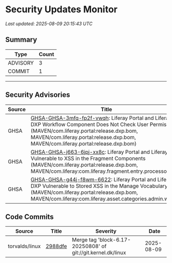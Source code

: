 # Security Updates Monitor

*Last updated: 2025-08-09 20:15:43 UTC*

## Summary
| Type | Count |
|------|-------|
| ADVISORY | 3 |
| COMMIT | 1 |

---

## Security Advisories

| Source | Title | Severity | Date |
|--------|-------|----------|------|
| GHSA | [GHSA-GHSA-3mfq-fp2f-vwqh](https://github.com/advisories/GHSA-3mfq-fp2f-vwqh): Liferay Portal and Liferay DXP Workflow Component Does Not Check User Permissions (MAVEN/com.liferay.portal:release.dxp.bom, MAVEN/com.liferay.portal:release.dxp.bom, MAVEN/com.liferay.portal:release.dxp.bom) | CRITICAL (CVSS: 9.1) | 2024-10-22 |
| GHSA | [GHSA-GHSA-j663-6jpj-xx8c](https://github.com/advisories/GHSA-j663-6jpj-xx8c): Liferay Portal and Liferay DXP Vulnerable to XSS in the Fragment Components (MAVEN/com.liferay.portal:release.dxp.bom, MAVEN/com.liferay:com.liferay.fragment.entry.processor.impl) | CRITICAL (CVSS: 9.1) | 2023-10-17 |
| GHSA | [GHSA-GHSA-g44j-f8wm-6622](https://github.com/advisories/GHSA-g44j-f8wm-6622): Liferay Portal and Liferay DXP Vulnerable to Stored XSS in the Manage Vocabulary Page (MAVEN/com.liferay.portal:release.dxp.bom, MAVEN/com.liferay:com.liferay.asset.categories.admin.web) | CRITICAL (CVSS: 9.1) | 2023-10-17 |

## Code Commits

| Source | Title | Severity | Date |
|--------|-------|----------|------|
| torvalds/linux | [2988dfe](https://github.com/torvalds/linux/commit/2988dfed8a5dc752921a5790b81c06e781af51ce) | Merge tag 'block-6.17-20250808' of git://git.kernel.dk/linux | 2025-08-09 |

